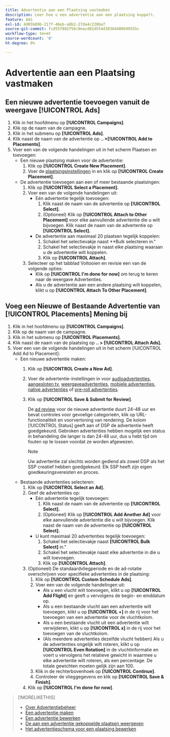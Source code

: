 ```yaml
---
title: Advertentie aan een Plaatsing vastmaken
description: Leer hoe u een advertentie aan een plaatsing koppelt.
feature: Ads
exl-id: 4d85b89b-217f-46eb-a8b2-27da4c220be7
source-git-commit: fcd55f882f56c9eacd82d554d30364400b99555c
workflow-type: tm+mt
source-wordcount: '0'
ht-degree: 0%

---
```


# Advertentie aan een Plaatsing vastmaken

## Een nieuwe advertentie toevoegen vanuit de weergave [!UICONTROL Ads]

1. Klik in het hoofdmenu op **[!UICONTROL Campaigns]**.
1. Klik op de naam van de campagne.
1. Klik in het submenu op **[!UICONTROL Ads]**.
1. Klik naast de naam van de advertentie op **.. >[!UICONTROL Add to Placements]**.
1. Voer een van de volgende handelingen uit in het scherm Plaatsen en toevoegen:
   * Een nieuwe plaatsing maken voor de advertentie:
      1. Klik op **[!UICONTROL Create New Placement]**.
      1. Voer de [plaatsingsinstellingen](/help/dsp/campaign-management/placements/placement-settings.md) in en klik op **[!UICONTROL Create Placement]**.
   * De advertentie toevoegen aan een of meer bestaande plaatsingen:
      1. Klik op **[!UICONTROL Select a Placement].**
      1. Voer een van de volgende handelingen uit:
         * Eén advertentie tegelijk toevoegen:
            1. Klik naast de naam van de advertentie op **[!UICONTROL Select].**
            1. (Optioneel) Klik op **[!UICONTROL Attach to Other Placement]** voor elke aanvullende advertentie die u wilt bijvoegen. Klik naast de naam van de advertentie op **[!UICONTROL Select].**
         * De advertentie aan maximaal 20 plaatsen tegelijk koppelen:
            1. Schakel het selectievakje naast **Bulk selecteren in.&quot;
            1. Schakel het selectievakje in naast elke plaatsing waaraan u de advertentie wilt koppelen.
            1. Klik op **[!UICONTROL Attach]**.
      1. Selecteer op het tabblad Voltooien en revisie een van de volgende opties:
         * Klik op **[!UICONTROL I'm done for now]** om terug te keren naar de weergave Advertenties.
         * Als u de advertentie aan een andere plaatsing wilt koppelen, klikt u op **[!UICONTROL Attach To Other Placement]**.

## Voeg een Nieuwe of Bestaande Advertentie van [!UICONTROL Placements] Mening bij

1. Klik in het hoofdmenu op **[!UICONTROL Campaigns]**.
1. Klik op de naam van de campagne.
1. Klik in het submenu op **[!UICONTROL Placements]**.
1. Klik naast de naam van de plaatsing op **.. > [!UICONTROL Attach Ads].**
1. Voer een van de volgende handelingen uit in het scherm [!UICONTROL Add Ad to Placement]:
   * Een nieuwe advertentie maken:
      1. Klik op **[!UICONTROL Create a New Ad]**.
      1. Voer de advertentie-instellingen in voor [audioadvertenties](ad-settings-audio.md), [aangesloten tv](ad-settings-connected-tv.md), [weergaveadvertenties](ad-settings-display.md), [mobiele advertenties](ad-settings-mobile.md), [native advertenties](ad-settings-native.md) of [pre-roll advertenties](ad-settings-pre-roll.md).
      1. Klik op **[!UICONTROL Save & Submit for Review]**.

         De [ad review](ad-about.md) voor de nieuwe advertentie duurt 24-48 uur en bevat controles voor gevoelige categorieën, klik op URL-functionaliteit en voorvertoning van rendering. De kolom [!UICONTROL Status] geeft aan of DSP de advertentie heeft goedgekeurd. Gebroken advertenties hebben mogelijk een status in behandeling die langer is dan 24-48 uur, dus u hebt tijd om fouten op te lossen voordat ze worden afgewezen.

         >[!NOTE]
         >
         >Uw advertentie zal slechts worden gediend als zowel DSP als het SSP creatief hebben goedgekeurd. Elk SSP heeft zijn eigen goedkeuringsvereisten en proces.
   * Bestaande advertenties selecteren:
      1. Klik op **[!UICONTROL Select an Ad].**
      1. Geef de advertenties op:
         * Eén advertentie tegelijk toevoegen:
            1. Klik naast de naam van de advertentie op **[!UICONTROL Select].**
            1. (Optioneel) Klik op **[!UICONTROL Add Another Ad]** voor elke aanvullende advertentie die u wilt bijvoegen. Klik naast de naam van de advertentie op **[!UICONTROL Select].**
         * U kunt maximaal 20 advertenties tegelijk toevoegen:
            1. Schakel het selectievakje naast **[!UICONTROL Bulk Select]** in.&quot;
            1. Schakel het selectievakje naast elke advertentie in die u wilt toevoegen.
            1. Klik op **[!UICONTROL Attach]**.
      1. (Optioneel) De standaardvliegperiode en de ad-rotatie overschrijven voor specifieke advertenties in de plaatsing:
         1. Klik op **[!UICONTROL Custom Schedule Ads]**.
         1. Voer een van de volgende handelingen uit:
            * Als u een vlucht wilt toevoegen, klikt u op **[!UICONTROL Add Flight]** en geeft u vervolgens de begin- en einddatum op.
            * Als u een bestaande vlucht aan een advertentie wilt toevoegen, klikt u op **[!UICONTROL +]** in de rij voor het toevoegen van een advertentie voor de vluchtkolom.
            * Als u een bestaande vlucht uit een advertentie wilt verwijderen, klikt u op **[!UICONTROL x]** in de rij voor het toevoegen van de vluchtkolom.
            * (Als meerdere advertenties dezelfde vlucht hebben) Als u de advertenties ongelijk wilt roteren, klikt u op **[!UICONTROL Even Rotation]** in de vluchtinformatie en voert u vervolgens het relatieve gewicht in waarmee u elke advertentie wilt roteren, als een percentage.
De totale gewichten moeten gelijk zijn aan 100.
         1. Klik in de rechterbovenhoek op **[!UICONTROL Continue]**.
         1. Controleer de vlieggegevens en klik op **[!UICONTROL Save & Finish]**.
      1. Klik op **[!UICONTROL I'm done for now]**.


>[!MORELIKETHIS]
>
>* [Over Advertentiebeheer](ad-about.md)
>* [Een advertentie maken](ad-create.md)
>* [Een advertentie bewerken](ad-edit.md)
>* [De aan een advertentie gekoppelde plaatsen weergeven](ad-list-placements.md)
>* [Het advertentieschema voor een plaatsing bewerken](/help/dsp/campaign-management/placements/placement-edit-ad-schedule.md)

